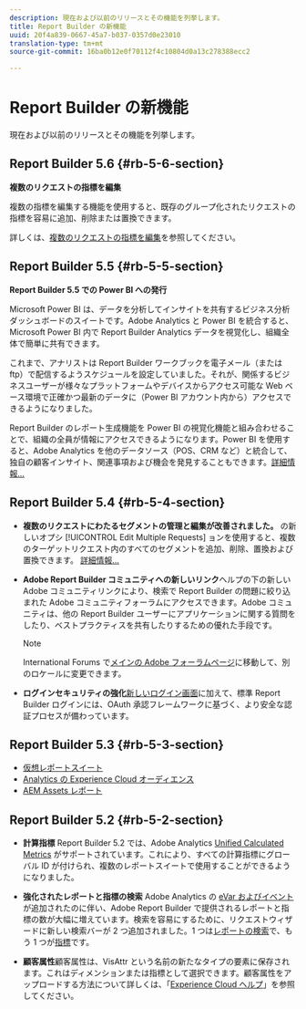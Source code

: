 ```yaml
---
description: 現在および以前のリリースとその機能を列挙します。
title: Report Builder の新機能
uuid: 20f4a839-0667-45a7-b037-0357d0e23010
translation-type: tm+mt
source-git-commit: 16ba0b12e0f70112f4c10804d0a13c278388ecc2

---
```



# Report Builder の新機能

現在および以前のリリースとその機能を列挙します。

## Report Builder 5.6 {#rb-5-6-section}

**複数のリクエストの指標を編集**

複数の指標を編集する機能を使用すると、既存のグループ化されたリクエストの指標を容易に追加、削除または置換できます。

詳しくは、[複数のリクエストの指標を編集](/help/analyze/report-builder/manage-requests/edit-multiple-metrics.md)を参照してください。

## Report Builder 5.5 {#rb-5-5-section}

**Report Builder 5.5 での Power BI への発行**

Microsoft Power BI は、データを分析してインサイトを共有するビジネス分析ダッシュボードのスイートです。Adobe Analytics と Power BI を統合すると、Microsoft Power BI 内で Report Builder Analytics データを視覚化し、組織全体で簡単に共有できます。

これまで、アナリストは Report Builder ワークブックを電子メール（または ftp）で配信するようスケジュールを設定していました。それが、関係するビジネスユーザーが様々なプラットフォームやデバイスからアクセス可能な Web ベース環境で正確かつ最新のデータに（Power BI アカウント内から）アクセスできるようになりました。

Report Builder のレポート生成機能を Power BI の視覚化機能と組み合わせることで、組織の全員が情報にアクセスできるようになります。Power BI を使用すると、Adobe Analytics を他のデータソース（POS、CRM など）と統合して、独自の顧客インサイト、関連事項および機会を発見することもできます。[詳細情報...](/help/analyze/report-builder/c-publish-power-bi/power-bi.md)

## Report Builder 5.4 {#rb-5-4-section}

* **複数のリクエストにわたるセグメントの管理と編集が改善されました。** の新しいオプシ [!UICONTROL Edit Multiple Requests] ョンを使用すると、複数のターゲットリクエスト内のすべてのセグメントを追加、削除、置換および置換できます。 [詳細情報...](/help/analyze/report-builder/data-requests/segmentation.md#section_C3D63FCBE1A94369A319243313B03C93)

* **Adobe Report Builder コミュニティへの新しいリンク**&#x200B;ヘルプの下の新しい Adobe コミュニティリンクにより、検索で Report Builder の問題に絞り込まれた Adobe コミュニティフォーラムにアクセスできます。Adobe コミュニティは、他の Report Builder ユーザーにアプリケーションに関する質問をしたり、ベストプラクティスを共有したりするための優れた手段です。

   >[!NOTE]
   >
   >International Forums で[メインの Adobe フォーラムページ](https://forums.adobe.com/welcome)に移動して、別のロケールに変更できます。

* **ログインセキュリティの強化**[新しいログイン画面](/help/analyze/report-builder/setup/login.md)に加えて、標準 Report Builder ログインには、OAuth 承認フレームワークに基づく、より安全な認証プロセスが備わっています。

## Report Builder 5.3 {#rb-5-3-section}

* [仮想レポートスイート](https://marketing.adobe.com/resources/help/ja_JP/reference/virtual-report-suites.html)
* [Analytics の Experience Cloud オーディエンス](https://marketing.adobe.com/resources/help/en_US/mcloud/mc-audiences-aam.html)
* [AEM Assets レポート](https://marketing.adobe.com/resources/help/ja_JP/reference/aem-assets-reporting.html)

## Report Builder 5.2 {#rb-5-2-section}

* **計算指標** Report Builder 5.2 では、Adobe Analytics [Unified Calculated Metrics](/help/analyze/report-builder/layout/c-metrics-dimensions/calculated-metrics.md) がサポートされています。これにより、すべての計算指標にグローバル ID が付けられ、複数のレポートスイートで使用することができるようになりました。

* **強化されたレポートと指標の検索** Adobe Analytics の [eVar およびイベント](https://marketing.adobe.com/resources/help/ja_JP/sc/implement/evars_events.html)が追加されたのに伴い、Adobe Report Builder で提供されるレポートと指標の数が大幅に増えています。検索を容易にするために、リクエストウィザードに新しい検索バーが 2 つ追加されました。1 つは[レポートの検索](/help/analyze/report-builder/data-requests/c-report-types/select-report-types.md)で、もう 1 つが[指標](/help/analyze/report-builder/layout/c-metrics-dimensions/t-add-metrics-and-dimensions.md)です。

* **顧客属性**&#x200B;顧客属性は、VisAttr という名前の新たなタイプの要素に保存されます。これはディメンションまたは指標として選択できます。顧客属性をアップロードする方法について詳しくは、「[Experience Cloud ヘルプ](https://marketing.adobe.com/resources/help/ja_JP/mcloud/attributes.html)」を参照してください。

